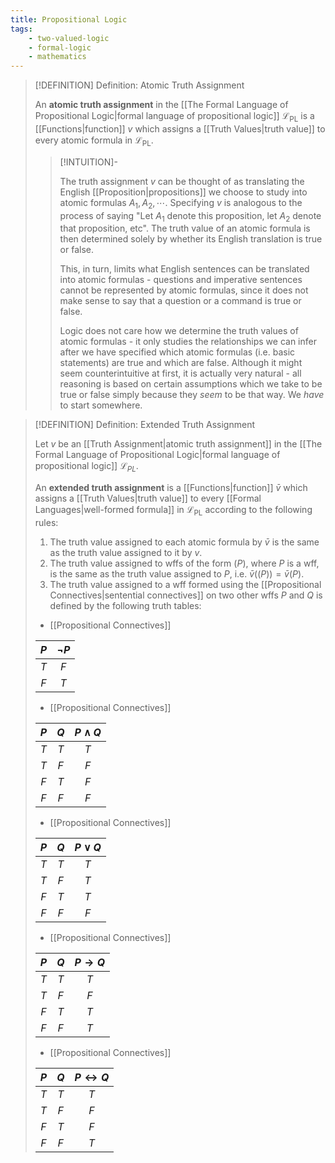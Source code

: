 ```yaml
---
title: Propositional Logic
tags:
    - two-valued-logic
    - formal-logic
    - mathematics
---
```


>[!DEFINITION] Definition: Atomic Truth Assignment
>
>An **atomic truth assignment** in the [[The Formal Language of Propositional Logic|formal language of propositional logic]] $\mathcal{L}_\text{PL}$ is a [[Functions|function]] $v$ which assigns a [[Truth Values|truth value]] to every atomic formula in $\mathcal{L}_\text{PL}$.
>
>>[!INTUITION]-
>>
>>The truth assignment $v$ can be thought of as translating the English [[Proposition|propositions]] we choose to study into atomic formulas $A_1, A_2, \cdots$. Specifying $v$ is analogous to the process of saying "Let $A_1$ denote this proposition, let $A_2$ denote that proposition, etc". The truth value of an atomic formula is then determined solely by whether its English translation is true or false.
>>
>>This, in turn, limits what English sentences can be translated into atomic formulas - questions and imperative sentences cannot be represented by atomic formulas, since it does not make sense to say that a question or a command is true or false.
>>
>>Logic does not care how we determine the truth values of atomic formulas - it only studies the relationships we can infer after we have specified which atomic formulas (i.e. basic statements) are true and which are false. Although it might seem counterintuitive at first, it is actually very natural - all reasoning is based on certain assumptions which we take to be true or false simply because they *seem* to be that way. We *have* to start somewhere.
>>
>

>[!DEFINITION] Definition: Extended Truth Assignment
>
>Let $v$ be an [[Truth Assignment|atomic truth assignment]] in the [[The Formal Language of Propositional Logic|formal language of propositional logic]] $\mathcal{L}_{PL}$.
>
>An **extended truth assignment** is a [[Functions|function]] $\bar{v}$ which assigns a [[Truth Values|truth value]] to every [[Formal Languages|well-formed formula]] in $\mathcal{L}_\text{PL}$ according to the following rules:
>1. The truth value assigned to each atomic formula by $\bar{v}$ is the same as the truth value assigned to it by $v$.
>2. The truth value assigned to wffs of the form $(P)$, where $P$ is a wff, is the same as the truth value assigned to $P$, i.e. $\bar{v}((P)) = \bar{v}(P)$.
>3. The truth value assigned to a wff formed using the [[Propositional Connectives|sentential connectives]] on two other wffs $P$ and $Q$ is defined by the following truth tables:
>	- [[Propositional Connectives]]
>	
>	|$P$|$\neg P$|
>	|:--:|:--:|
>	|$T$|$F$|
>	|$F$|$T$|
>	
>	- [[Propositional Connectives]]
>	
>	|$P$|$Q$|$P \land Q$|
>	|:--:|:--:|:--:|
>	|$T$|$T$|$T$|
>	|$T$|$F$|$F$|
>	|$F$|$T$|$F$|
>	|$F$|$F$|$F$|
>	
>	- [[Propositional Connectives]]
>	
>	|$P$|$Q$|$P \lor Q$|
>	|:--:|:--:|:--:|
>	|$T$|$T$|$T$|
>	|$T$|$F$|$T$|
>	|$F$|$T$|$T$|
>	|$F$|$F$|$F$|
>	
>	- [[Propositional Connectives]]
>	
>	|$P$|$Q$|$P \rightarrow Q$|
>	|:--:|:--:|:--:|
>	|$T$|$T$|$T$|
>	|$T$|$F$|$F$|
>	|$F$|$T$|$T$|
>	|$F$|$F$|$T$|
>	
>	- [[Propositional Connectives]]
>	
>	|$P$|$Q$|$P \leftrightarrow Q$|
>	|:--:|:--:|:--:|
>	|$T$|$T$|$T$|
>	|$T$|$F$|$F$|
>	|$F$|$T$|$F$|
>	|$F$|$F$|$T$|
